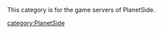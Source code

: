 This category is for the game servers of PlanetSide.

[category:PlanetSide](category:PlanetSide.md "wikilink")
